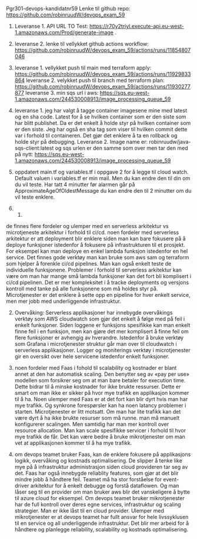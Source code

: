 Pgr301-devops-kandidatnr59
Lenke til github repo: https://github.com/robinruudW/devops_exam_59

1.	Leveranse 1. API URL TO Test: https://r70y2triyl.execute-api.eu-west-1.amazonaws.com/Prod/generate-image .

1.	leveranse 2. lenke til vellykket github actions workflow: https://github.com/robinruudW/devops_exam_59/actions/runs/11854807046 

2.	leveranse 1. vellykket push til main med terraform apply:
	https://github.com/robinruudW/devops_exam_59/actions/runs/11929833864 
	leveranse 2. velykket push til branch med terraform plan:
	https://github.com/robinruudW/devops_exam_59/actions/runs/11930277877 
	leveranse 3. min sqs url i aws:
	https://sqs.eu-west-1.amazonaws.com/244530008913/image_processing_queue_59 
3.	leveranse 1. jeg har valgt å tagge container imagesene mine med latest og en sha code. Latest for å se hvilken container som er den siste som har blitt publishet. Da er det enkelt å holde styr på hvilken container som er den siste. Jeg har også en sha tag som viser til hvilken commit dette var i forhold til containeren. Det gjør det enklere å ta en rollback og holde styr på debugging.
Leveranse 2.  Image name er: robinruudw/java-sqs-client:latest  og sqs urlen er den samme som over men tar den med på nytt:  https://sqs.eu-west-1.amazonaws.com/244530008913/image_processing_queue_59 

4.	oppdatert main.tf og variables.tf i oppgave 2 for å legge til cloud watch. Default valuen i variables.tf er min mail. Men du kan endre den til din om du vil teste. Har tatt 4 minutter før alarmen går på ApproximateAgeOfOldestMessage du kan endre den til 2 minutter om du vil teste enklere. 

5.	1. 

de finnes flere fordeler og ulemper med en serverless arkitektur vs microtjeneste arkitektur i forhold til ci/cd. noen fordeler med serverless arkitektur er att deployment blir enklere siden man kan bare fokusere på å deploye funksjoner istedenfor å fokusere på infrastrukturen til et prosjekt. For eksempel kan man deploye en enkel lambda funksjon istedenfor en hel service. Det finnes gode verktøy man kan bruke som aws sam og terraform som hjelper å forenkle ci/cd pipelines. Man kan også enkelt teste de individuelle funksjonene. Problemer i forhold til serverless arkitektur kan være om man har mange små lambda funksjoner kan det fort bli komplisert i ci/cd pipelinen. Det er mer kompleksitet i å tracke deployments og versjons kontroll med tanke på alle funksjonene som må holdes styr på. Microtjenester er det enklere å sette opp en pipeline for hver enkelt service, men mer jobb med underliggende infrastruktur. 

2.	Overvåking:
Serverless applikasjoner har innebygde overvåkings verktøy som AWS cloudwatch som gjør det enkelt å følge med på feil i enkelt funksjoner. Siden loggene er funksjons spesifikke kan man enkelt finne feil i en funksjon, men kan gjøre det mer komplisert å finne feil om flere funksjoner er avhengig av hverandre. Istedenfor å bruke verktøy som Grafana i microtjenester struktur går man over til cloudwatch i serverless applikasjoner. Logger og moniterings verktøy i microtjenester gir en oversikt over hele servicene istedenfor enkelt funksjoner. 

3.	noen fordeler med Faas i fohold til scalability og kostnader er blant annet at den har automatisk scaling. Den benytter seg av «pay per use» modellen som forsikrer seg om at man bare betaler for execution time. Dette bidrar til å minske kostnader for ikke brukte ressurser. Dette er smart om man ikke er sikker på hvor mye trafikk en applikasjon kommer til å ha. Noen ulemper med Faas er at det fort kan blir dyrt hvis man har mye trafikk. Og synkrone forespørsler kan ha noen latancy problemer i starten. Microtjenester er litt motsatt. Om man har lite trafikk kan det være dyrt å ha ikke brukte resurser som må runne. man må manuelt konfigurerer scalingen. Men samtidig har man mer kontroll over resource allocation. Man kan scale spesifikke servicer i forhold til hvor mye trafikk de får. Det kan være bedre å bruke mikrotjenester om man vet at applikasjonen kommer til å ha mye trafikk. 

4.	om devops teamet bruker Faas, kan de enklere fokusere på applikasjons logikk, overvåking og kostnads optimalisering. De slipper å tenke like mye på å infrastruktur administrasjon siden cloud provideren tar seg av det. Faas har også innebygde reliablity features, som gjør at det blir mindre jobb å håndtere feil. Teamet må ha stor forståelse for event-driver arkitektur for å enkelt debugge og forstå dataflowen. Og man låser seg til en provider om man bruker aws blir det vanskeligere å bytte til azure cloud for eksempel. Om devops teamet bruker mikrotjenester har de full kontroll over deres egne services, infrastruktur og scaling strategier. Man er ikke låst til en cloud provider. Ulemper med mikrotjenester er at devops teamet har fullt ansvar for hele livssyklusen til en service og all underliggende infrastruktur. Det blir mer arbeid for å håndtere og planlegge reliability, scalability og kostnads optimalisering. 


